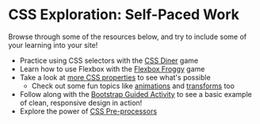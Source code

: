 # CSS Exploration: Self-Paced Work
Browse through some of the resources below, and try to include some of your learning into your site!

- Practice using CSS selectors with the [CSS Diner](https://flukeout.github.io/) game
- Learn how to use Flexbox with the [Flexbox Froggy](https://flexboxfroggy.com/) game
- Take a look at [more CSS properties](https://cssreference.io/) to see what's possible
  - Check out some fun topics like [animations](https://www.w3schools.com/css/css3_animations.asp) and [transforms](https://www.w3schools.com/css/css3_2dtransforms.asp) too
- Follow along with the [Bootstrap Guided Activity](Bootstrap.md) to see a basic example of clean, responsive design in action!
- Explore the power of [CSS Pre-processors](CssPreprocessors.md)
